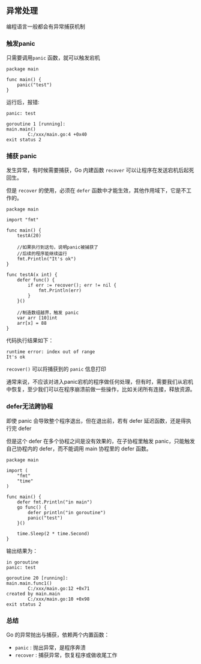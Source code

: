 ## 异常处理

编程语言一般都会有异常捕获机制

### 触发panic
只需要调用`panic` 函数，就可以触发宕机

```
package main

func main() {
	panic("test")
}
```
运行后，报错:
```
panic: test

goroutine 1 [running]:
main.main()
        C:/xxx/main.go:4 +0x40
exit status 2
```

### 捕获 panic
发生异常，有时候需要捕获，Go 内建函数 `recover` 可以让程序在发送宕机后起死回生。

但是 `recover` 的使用，必须在 `defer` 函数中才能生效，其他作用域下，它是不工作的。

```
package main

import "fmt"

func main() {
	testA(20)

    //如果执行到这句，说明panic被捕获了
    //后续的程序能继续运行
	fmt.Println("It's ok")
}

func testA(x int) {
	defer func() {
		if err := recover(); err != nil {
			fmt.Println(err)
		}
	}()

    //制造数组越界，触发 panic
	var arr [10]int
	arr[x] = 88
}
```

代码执行结果如下：
```
runtime error: index out of range
It's ok
```

`recover()` 可以将捕获到的 `panic` 信息打印

通常来说，不应该对进入panic宕机的程序做任何处理，但有时，需要我们从宕机中恢复，至少我们可以在程序崩溃前做一些操作，比如关闭所有连接，释放资源。

### defer无法跨协程
即使 panic 会导致整个程序退出，但在退出前，若有 defer 延迟函数，还是得执行完 defer

但是这个 defer 在多个协程之间是没有效果的，在子协程里触发 panic，只能触发自己协程内的 defer，而不能调用 main 协程里的 defer 函数。
```
package main

import (
	"fmt"
	"time"
)

func main() {
	defer fmt.Println("in main")
	go func() {
		defer println("in goroutine")
		panic("test")
	}()

	time.Sleep(2 * time.Second)
}
```
输出结果为：
```
in goroutine
panic: test

goroutine 20 [running]:
main.main.func1()
        C:/xxx/main.go:12 +0x71
created by main.main
        C:/xxx/main.go:10 +0x98
exit status 2
```
### 总结
Go 的异常抛出与捕获，依赖两个内置函数：
- `panic` : 抛出异常，是程序奔溃
- `recover` : 捕获异常，恢复程序或做收尾工作
